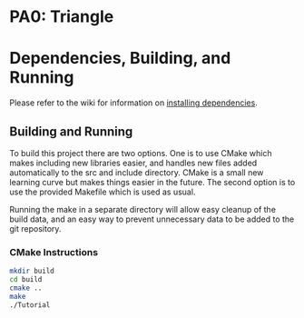 # PA0: Triangle

# Dependencies, Building, and Running

Please refer to the wiki for information on [installing dependencies](https://github.com/mwiegant/CS480_wiegant/wiki/General-Setup-Instructions).

## Building and Running
To build this project there are two options. One is to use CMake which makes including new libraries easier, and handles new files added automatically to the src and include directory. CMake is a small new learning curve but makes things easier in the future.
The second option is to use the provided Makefile which is used as usual.

Running the make in a separate directory will allow easy cleanup of the build data, and an easy way to prevent unnecessary data to be added to the git repository.  

### CMake Instructions

```bash
mkdir build
cd build
cmake ..
make
./Tutorial
```
